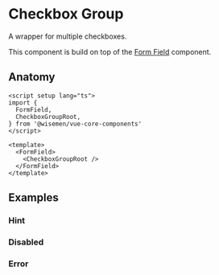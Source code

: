 # Checkbox Group

A wrapper for multiple checkboxes.

This component is build on top of the [Form Field](/packages/components-next/components/form-field/form-field.html) component.

<ComponentPreview name="checkbox-group/examples/main" />

## Anatomy

```vue
<script setup lang="ts">
import {
  FormField,
  CheckboxGroupRoot,
} from '@wisemen/vue-core-components'
</script>

<template>
  <FormField>
    <CheckboxGroupRoot />
  </FormField>
</template>
```

<!-- @include: ./checkbox-group-meta.md -->

## Examples

### Hint

<ComponentPreview name="checkbox-group/examples/hint" />

### Disabled

<ComponentPreview name="checkbox-group/examples/disabled" />

### Error

<ComponentPreview name="checkbox-group/examples/error" />

